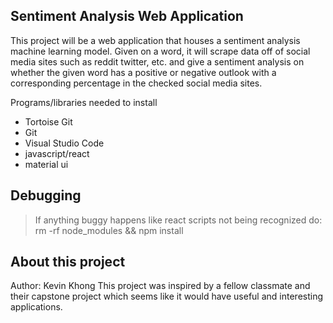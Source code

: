 ## Sentiment Analysis Web Application

This project will be a web application that houses a sentiment analysis machine learning model. Given on a word, it will scrape data off of social media sites such as reddit twitter, etc. and give a sentiment analysis on whether the given word has a positive or negative outlook with a corresponding percentage in the checked social media sites.

Programs/libraries needed to install
- Tortoise Git
- Git 
- Visual Studio Code
- javascript/react
- material ui 

## Debugging

> If anything buggy happens like react scripts not being recognized do:
rm -rf node_modules && npm install


## About this project

Author: Kevin Khong
This project was inspired by a fellow classmate and their capstone project which seems like it would have useful and interesting applications.
